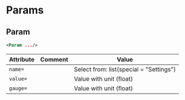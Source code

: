 #  Params 
##  Param 

```xml
<Param .../>
```

 

| Attribute | Comment | Value |
| --- | --- | --- |
| `name=` |  | Select from: list(special = "Settings") |
| `value=` |  | Value with unit (float) |
| `gauge=` |  | Value with unit (float) |

